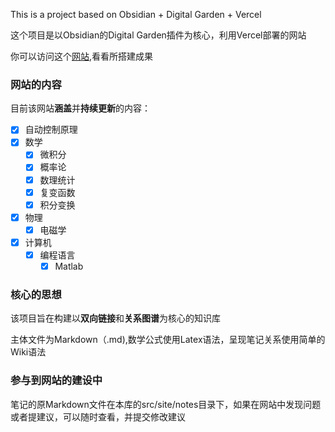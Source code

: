 This is a project based on Obsidian + Digital Garden + Vercel

这个项目是以Obsidian的Digital Garden插件为核心，利用Vercel部署的网站

你可以访问这个[网站](https://learn-for-everything.vercel.app/),看看所搭建成果

### 网站的内容
目前该网站**涵盖**并**持续更新**的内容：
- [x] 自动控制原理
- [x] 数学
  - [x] 微积分
  - [x] 概率论
  - [x] 数理统计
  - [x] 复变函数
  - [x] 积分变换  
- [x] 物理
  - [x] 电磁学
- [x] 计算机
  - [x] 编程语言
    - [x] Matlab

### 核心的思想
该项目旨在构建以**双向链接**和**关系图谱**为核心的知识库

主体文件为Markdown（.md),数学公式使用Latex语法，呈现笔记关系使用简单的Wiki语法

### 参与到网站的建设中
笔记的原Markdown文件在本库的src/site/notes目录下，如果在网站中发现问题或者提建议，可以随时查看，并提交修改建议


